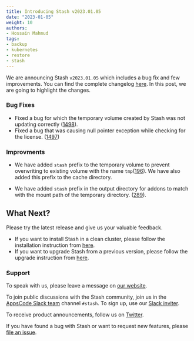 ```yaml
---
title: Introducing Stash v2023.01.05
date: "2023-01-05"
weight: 10
authors:
- Hossain Mahmud
tags:
- backup
- kubernetes
- restore
- stash
---
```


We are announcing Stash `v2023.01.05` which includes a bug fix and few improvements. You can find the complete changelog [here](https://github.com/stashed/CHANGELOG/blob/master/releases/v2023.01.05/README.md). In this post, we are going to highlight the changes.

### Bug Fixes

- Fixed a bug for which the temporary volume created by Stash was not updating correctly ([1498](https://github.com/stashed/stash/pull/1498)).
- Fixed a bug that was causing null pointer exception while checking for the license. ([1497](https://github.com/stashed/stash/pull/1497))

### Improvments

- We have added `stash` prefix to the temporary volume to prevent overwriting to existing volume with the name `tmp`([196](https://github.com/stashed/apimachinery/pull/196)). We have also added this prefix to the cache directory.

- We have added `stash` prefix in the output directory for addons to match with the mount path of the temporary directory. ([289](https://github.com/stashed/installer/pull/289)).



## What Next?

Please try the latest release and give us your valuable feedback.

- If you want to install Stash in a clean cluster, please follow the installation instruction from [here](https://stash.run/docs/v2022.06.21/setup/).
- If you want to upgrade Stash from a previous version, please follow the upgrade instruction from [here](https://stash.run/docs/v2022.06.21/setup/upgrade/).

### Support

To speak with us, please leave a message on [our website](https://appscode.com/contact/).

To join public discussions with the Stash community, join us in the [AppsCode Slack team](https://appscode.slack.com/messages/C8NCX6N23/details/) channel `#stash`. To sign up, use our [Slack inviter](https://slack.appscode.com/).

To receive product announcements, follow us on [Twitter](https://twitter.com/KubeStash).

If you have found a bug with Stash or want to request new features, please [file an issue](https://github.com/stashed/project/issues/new).
